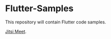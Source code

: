 # Flutter-Samples
This repository will contain Flutter code samples.

[Jitsi Meet](https://github.com/eishon/Flutter-Samples/tree/main/jitsi_meet_test).
